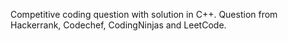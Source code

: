 Competitive coding question with solution in C++.
Question from Hackerrank, Codechef, CodingNinjas and LeetCode.
